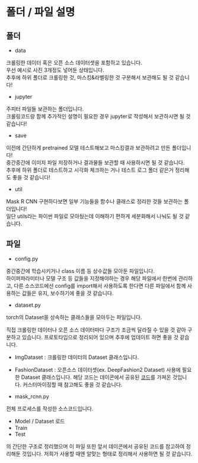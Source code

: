 # 폴더 / 파일 설명


## 폴더 

- data

크롤링한 데이터 혹은 오픈 소스 데이터셋을 포함하고 있습니다. <br>
우선 예시로 사진 3개정도 넣어둔 상태입니다. <br>
추후에 하위 폴더로 크롤링한 것, 마스킹&라벨링한 것 구분해서 보관해도 될 것 같습니다!

- jupyter

주피터 파일들 보관하는 폴더입니다.<br>
크롤링코드랑 함께 추가적인 설명이 필요한 경우 jupyter로 작성해서 보관하시면 될 것 같습니다!

- save

이전에 간단하게 pretrained 모델 테스트해보고 마스킹결과 보관하려고 만든 폴더입니다! <br>
중간중간에 이미지 파일 저장하거나 결과물들 보관할 때 사용하시면 될 것 같습니다. <br>
추후에 하위 폴더로 테스트하고 시각화 체크하는 거나 테스트 로그 폴더 같은거 정리해도 좋을 것 같습니다!

- util

Mask R CNN 구현하다보면 일부 기능들을 함수나 클래스로 정리한 것들 보관하는 폴더입니다!<br>
일단 utils라는 파이썬 파일로 모아뒀는데 이해하기 편하게 세분화해서 나눠도 될 것 같습니다.

## 파일

- config.py

중간중간에 학습시키거나 class 이름 등 상수값들 모아둔 파일입니다.<br>
하이퍼파라미터나 모델 구조 등 값들을 지정해야하는 경우 해당 파일에서 한번에 관리하고, 다른 소스코드에선 config를 import해서 사용하도록 한다면 다른 파일에서 함께 사용하는 값들은 유지, 보수하기에 좋을 것 같습니다.

- dataset.py

torch의 Dataset을 상속하는 클래스들을 모아두는 파일입니다.<br>

직접 크롤링한 데이터나 오픈 소스 데이터마다 구조가 조금씩 달라질 수 있을 것 같아 구분하고 있습니다. 프로토타입으로 정리되어 있으며 추후에 업데이트 하면 좋을 것 같습니다.
 - ImgDataset : 크롤링한 데이터의 Dataset 클래스입니다.
 - FashionDataset : 오픈소스 데이터셋(ex. DeepFashion2 Dataset) 사용에 필요한 Dataset 클래스입니다. 해당 코드는 데이콘에서 공유된 [코드](https://dacon.io/competitions/official/235672/codeshare/1795?page=1&dtype=recent)를 가져온 것입니다. 커스터마이징할 때 참고해도 좋을 것 같습니다.

- mask_rcnn.py

전체 프로세스를 작성한 소스코드입니다.<br>
 - Model / Dataset 로드
 - Train
 - Test

의 간단한 구조로 정리했으며 이 파일 또한 앞서 데이콘에서 공유된 코드를 참고하여 정리해둔 것입니다. 저희가 사용할 때엔 알맞는 형태로 정리해서 사용하면 될 것 같습니다.


